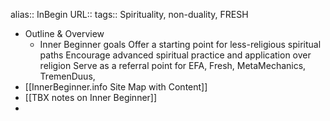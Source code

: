 
alias:: InBegin
URL::
tags:: Spirituality, non-duality, FRESH


- Outline & Overview
	- Inner Beginner goals
	  Offer a starting point for less-religious spiritual paths
	  Encourage advanced spiritual practice and application over religion
	  Serve as a referral point for EFA, Fresh, MetaMechanics, TremenDuus,
- [[InnerBeginner.info Site Map with Content]]
- [[TBX notes on Inner Beginner]]
-
